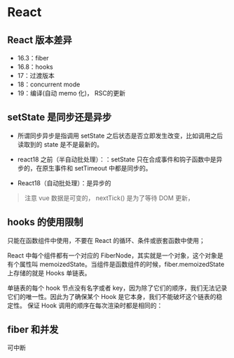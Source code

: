 # React

## React 版本差异

- 16.3：fiber
- 16.8：hooks
- 17：过渡版本
- 18：concurrent mode
- 19：编译(自动 memo 化)， RSC的更新

## setState 是同步还是异步

- 所谓同步异步是指调用 setState 之后状态是否立即发生改变，比如调用之后读取到的 state 是不是最新的。

- react18 之前（半自动批处理）：：setState 只在合成事件和钩子函数中是异步的，在原生事件和 setTimeout 中都是同步的。
- React18（自动批处理）：是异步的

> 注意 vue 数据是可变的， nextTick() 是为了等待 DOM 更新，

## hooks 的使用限制

只能在函数组件中使用，不要在 React 的循环、条件或嵌套函数中使用；

React 中每个组件都有一个对应的 FiberNode，其实就是一个对象，这个对象是有个属性叫 memoizedState。当组件是函数组件的时候，fiber.memoizedState 上存储的就是 Hooks 单链表。

单链表的每个 hook 节点没有名字或者 key，因为除了它们的顺序，我们无法记录它们的唯一性。因此为了确保某个 Hook 是它本身，我们不能破坏这个链表的稳定性。
保证 Hook 调用的顺序在每次渲染时都是相同的：

## fiber 和并发

可中断
